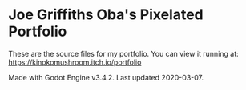 # Joe Griffiths Oba's Pixelated Portfolio

These are the source files for my portfolio. You can view it running at: https://kinokomushroom.itch.io/portfolio

Made with Godot Engine v3.4.2. Last updated 2020-03-07.
